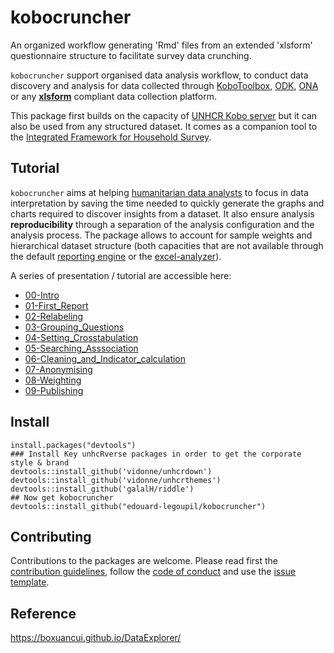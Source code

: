 # kobocruncher
An organized workflow generating 'Rmd' files from an extended 'xlsform' questionnaire structure to facilitate survey data crunching. 

`kobocruncher` support organised data analysis workflow, to conduct data discovery and analysis for data collected through  [KoboToolbox](https://www.kobotoolbox.org/), [ODK](https://opendatakit.org/), [ONA](https://ona.io/home/) or any __[xlsform](http://xlsform.org)__ compliant data collection platform.

This package first builds on the capacity of [UNHCR Kobo server](http://kobo.unhcr.org) but it can also be used from any structured dataset. It comes as a companion tool to the [Integrated Framework for Household Survey](https://unhcr.github.io/Integrated-framework-household-survey).

## Tutorial 

`kobocruncher` aims at helping [humanitarian data analysts](https://humanitarian-user-group.github.io/) to focus in data interpretation by saving the time needed to quickly generate the graphs and charts required to discover insights from a dataset. It also ensure analysis __reproducibility__ through a separation of the analysis configuration and the analysis process. The package allows to account for sample weights and hierarchical dataset structure (both capacities that are not available through the default [reporting engine](http://support.kobotoolbox.org/articles/2847676-viewing-and-creating-custom-reports) or the [excel-analyzer](http://support.kobotoolbox.org/articles/592387-using-the-excel-analyzer)).  

A series of presentation / tutorial are accessible here:

  *  [00-Intro](tutorial/00-Intro.html)  
  *  [01-First_Report](tutorial/01-First_Report.html)  
  *  [02-Relabeling](tutorial/02-Relabeling.html)  
  *  [03-Grouping_Questions](tutorial/03-Grouping_Questions.html)  
  *  [04-Setting_Crosstabulation](tutorial/04-Setting_Crosstabulation.html)  
  *  [05-Searching_Asssociation](tutorial/05-Searching_Asssociation.html)  
  *  [06-Cleaning_and_Indicator_calculation](tutorial/06-Cleaning_and_Indicator_calculation.html)  
  *  [07-Anonymising](tutorial/07-Anonymising.html)  
  *  [08-Weighting](tutorial/08-Weighting.html)   
  *  [09-Publishing](tutorial/09-Publishing.html)  

## Install

```{r}
install.packages("devtools")
### Install Key unhcRverse packages in order to get the corporate style & brand
devtools::install_github('vidonne/unhcrdown')
devtools::install_github('vidonne/unhcrthemes')
devtools::install_github('galalH/riddle')
## Now get kobocruncher
devtools::install_github("edouard-legoupil/kobocruncher")  
```  

## Contributing

Contributions to the packages are welcome. Please read first the [contribution guidelines](CONTRIBUTING.html), follow the [code of conduct](CODE_OF_CONDUCT.html) and use the [issue template](ISSUE_TEMPLATE.html).

## Reference

https://boxuancui.github.io/DataExplorer/ 
